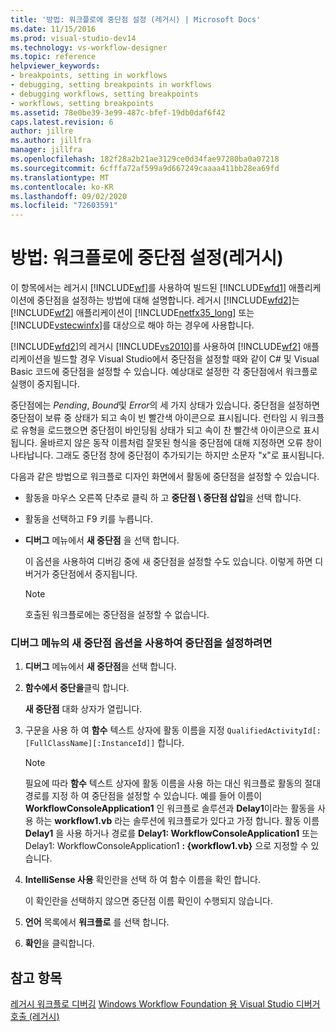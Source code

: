 ```yaml
---
title: '방법: 워크플로에 중단점 설정 (레거시) | Microsoft Docs'
ms.date: 11/15/2016
ms.prod: visual-studio-dev14
ms.technology: vs-workflow-designer
ms.topic: reference
helpviewer_keywords:
- breakpoints, setting in workflows
- debugging, setting breakpoints in workflows
- debugging workflows, setting breakpoints
- workflows, setting breakpoints
ms.assetid: 78e0be39-3e99-487c-bfef-19db0daf6f42
caps.latest.revision: 6
author: jillre
ms.author: jillfra
manager: jillfra
ms.openlocfilehash: 182f28a2b21ae3129ce0d34fae97280ba0a07218
ms.sourcegitcommit: 6cfffa72af599a9d667249caaaa411bb28ea69fd
ms.translationtype: MT
ms.contentlocale: ko-KR
ms.lasthandoff: 09/02/2020
ms.locfileid: "72603591"
---
```

# <a name="how-to-set-breakpoints-in-workflows-legacy"></a>방법: 워크플로에 중단점 설정(레거시)
이 항목에서는 레거시 [!INCLUDE[wf](../includes/wf-md.md)]를 사용하여 빌드된 [!INCLUDE[wfd1](../includes/wfd1-md.md)] 애플리케이션에 중단점을 설정하는 방법에 대해 설명합니다. 레거시 [!INCLUDE[wfd2](../includes/wfd2-md.md)]는 [!INCLUDE[wf2](../includes/wf2-md.md)] 애플리케이션이 [!INCLUDE[netfx35_long](../includes/netfx35-long-md.md)] 또는 [!INCLUDE[vstecwinfx](../includes/vstecwinfx-md.md)]를 대상으로 해야 하는 경우에 사용합니다.

 [!INCLUDE[wfd2](../includes/wfd2-md.md)]의 레거시 [!INCLUDE[vs2010](../includes/vs2010-md.md)]를 사용하여 [!INCLUDE[wf2](../includes/wf2-md.md)] 애플리케이션을 빌드할 경우 Visual Studio에서 중단점을 설정할 때와 같이 C# 및 Visual Basic 코드에 중단점을 설정할 수 있습니다. 예상대로 설정한 각 중단점에서 워크플로 실행이 중지됩니다.

 중단점에는 *Pending*, *Bound*및 *Error*의 세 가지 상태가 있습니다. 중단점을 설정하면 중단점이 보류 중 상태가 되고 속이 빈 빨간색 아이콘으로 표시됩니다. 런타임 시 워크플로 유형을 로드했으면 중단점이 바인딩됨 상태가 되고 속이 찬 빨간색 아이콘으로 표시됩니다. 올바르지 않은 동작 이름처럼 잘못된 형식을 중단점에 대해 지정하면 오류 창이 나타납니다. 그래도 중단점 창에 중단점이 추가되기는 하지만 소문자 "x"로 표시됩니다.

 다음과 같은 방법으로 워크플로 디자인 화면에서 활동에 중단점을 설정할 수 있습니다.

- 활동을 마우스 오른쪽 단추로 클릭 하 고 **중단점 \ 중단점 삽입**을 선택 합니다.

- 활동을 선택하고 F9 키를 누릅니다.

- **디버그** 메뉴에서 **새 중단점** 을 선택 합니다.

     이 옵션을 사용하여 디버깅 중에 새 중단점을 설정할 수도 있습니다. 이렇게 하면 디버거가 중단점에서 중지됩니다.

    > [!NOTE]
    > 호출된 워크플로에는 중단점을 설정할 수 없습니다.

### <a name="to-set-a-breakpoint-using-the-new-breakpoint-option-on-the-debug-menu"></a>디버그 메뉴의 새 중단점 옵션을 사용하여 중단점을 설정하려면

1. **디버그** 메뉴에서 **새 중단점**을 선택 합니다.

2. **함수에서 중단을**클릭 합니다.

     **새 중단점** 대화 상자가 열립니다.

3. 구문을 사용 하 여 **함수** 텍스트 상자에 활동 이름을 지정 `QualifiedActivityId[:[FullClassName][:InstanceId]]` 합니다.

    > [!NOTE]
    > 필요에 따라 **함수** 텍스트 상자에 활동 이름을 사용 하는 대신 워크플로 활동의 절대 경로를 지정 하 여 중단점을 설정할 수 있습니다. 예를 들어 이름이 **WorkflowConsoleApplication1** 인 워크플로 솔루션과 **Delay1**이라는 활동을 사용 하는 **workflow1.vb** 라는 솔루션에 워크플로가 있다고 가정 합니다. 활동 이름 **Delay1** 을 사용 하거나 경로를 **Delay1: WorkflowConsoleApplication1** 또는 Delay1: WorkflowConsoleApplication1 **: {workflow1.vb}** 으로 지정할 수 있습니다.

4. **IntelliSense 사용** 확인란을 선택 하 여 함수 이름을 확인 합니다.

     이 확인란을 선택하지 않으면 중단점 이름 확인이 수행되지 않습니다.

5. **언어** 목록에서 **워크플로** 를 선택 합니다.

6. **확인**을 클릭합니다.

## <a name="see-also"></a>참고 항목
 [레거시 워크플로 디버깅](../workflow-designer/debugging-legacy-workflows.md) [Windows Workflow Foundation 용 Visual Studio 디버거 호출 (레거시)](../workflow-designer/invoking-the-visual-studio-debugger-for-windows-workflow-foundation-legacy.md)